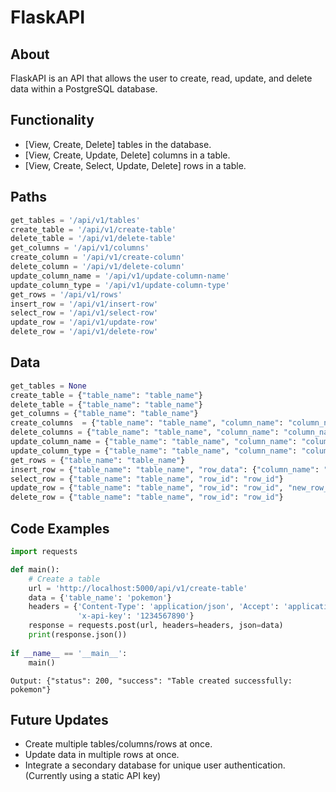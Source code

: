 # FlaskAPI
## About
FlaskAPI is an API that allows the user to create, read, update, and delete data within a PostgreSQL database.

## Functionality
* [View, Create, Delete] tables in the database.
* [View, Create, Update, Delete] columns in a table.
* [View, Create, Select, Update, Delete] rows in a table.

## Paths

```python
get_tables = '/api/v1/tables'
create_table = '/api/v1/create-table'
delete_table = '/api/v1/delete-table'
get_columns = '/api/v1/columns'
create_column = '/api/v1/create-column'
delete_column = '/api/v1/delete-column'
update_column_name = '/api/v1/update-column-name'
update_column_type = '/api/v1/update-column-type'
get_rows = '/api/v1/rows'
insert_row = '/api/v1/insert-row'
select_row = '/api/v1/select-row'
update_row = '/api/v1/update-row'
delete_row = '/api/v1/delete-row'
```

## Data
```python
get_tables = None
create_table = {"table_name": "table_name"}
delete_table = {"table_name": "table_name"}
get_columns = {"table_name": "table_name"}
create_columns  = {"table_name": "table_name", "column_name": "column_name", "column_type": "column_type"}
delete_columns = {"table_name": "table_name", "column_name": "column_name"}
update_column_name = {"table_name": "table_name", "column_name": "column_name", "new_column_name": "new_column_name"}
update_column_type = {"table_name": "table_name", "column_name": "column_name", "new_column_type": "new_column_type"}
get_rows = {"table_name": "table_name"}
insert_row = {"table_name": "table_name", "row_data": {"column_name": "column_value"}}
select_row = {"table_name": "table_name", "row_id": "row_id"}
update_row = {"table_name": "table_name", "row_id": "row_id", "new_row_data": {"column_name": "column_value"}}
delete_row = {"table_name": "table_name", "row_id": "row_id"}
```

## Code Examples
```python
import requests

def main():
    # Create a table
    url = 'http://localhost:5000/api/v1/create-table'
    data = {'table_name': 'pokemon'}
    headers = {'Content-Type': 'application/json', 'Accept': 'application/json',
               'x-api-key': '1234567890'}
    response = requests.post(url, headers=headers, json=data)
    print(response.json())
    
if __name__ == '__main__':
    main()
```
```terminal
Output: {"status": 200, "success": "Table created successfully: pokemon"}
```

## Future Updates
* Create multiple tables/columns/rows at once.
* Update data in multiple rows at once.
* Integrate a secondary database for unique user authentication. (Currently using a static API key)